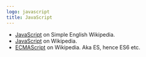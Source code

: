 ```yaml
---
logo: javascript
title: JavaScript
---
```


- [JavaScript](https://simple.wikipedia.org/wiki/JavaScript) on Simple English Wikipedia.
- [JavaScript](https://wikipedia.org/wiki/JavaScript) on Wikipedia.
- [ECMAScript](https://en.m.wikipedia.org/wiki/ECMAScript) on Wikipedia. Aka ES, hence ES6 etc.
